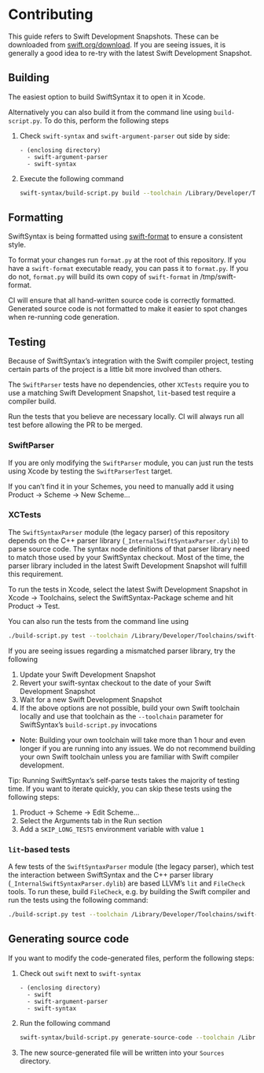 # Contributing

This guide refers to Swift Development Snapshots. These can be downloaded from [swift.org/download](https://swift.org/download/#snapshots). 
If you are seeing issues, it is generally a good idea to re-try with the latest Swift Development Snapshot.

## Building

The easiest option to build SwiftSyntax it to open it in Xcode. 

Alternatively you can also build it from the command line using `build-script.py`. To do this, perform the following steps

1. Check `swift-syntax` and `swift-argument-parser` out side by side:
     ```
     - (enclosing directory)
       - swift-argument-parser
       - swift-syntax
2. Execute the following command
    ```bash
    swift-syntax/build-script.py build --toolchain /Library/Developer/Toolchains/swift-DEVELOPMENT-SNAPSHOT-<recent date>.xctoolchain/usr
    ```

## Formatting

SwiftSyntax is being formatted using [swift-format](http://github.com/apple/swift-format) to ensure a consistent style.

To format your changes run `format.py` at the root of this repository. If you have a `swift-format` executable ready, you can pass it to `format.py`. If you do not, `format.py` will build its own copy of `swift-format` in /tmp/swift-format.

CI will ensure that all hand-written source code is correctly formatted. Generated source code is not formatted to make it easier to spot changes when re-running code generation.

## Testing

Because of SwiftSyntax’s integration with the Swift compiler project, testing certain parts of the project is a little bit more involved than others. 

The `SwiftParser` tests have no dependencies, other `XCTests` require you to use a matching Swift Development Snapshot, `lit`-based test require a compiler build.

Run the tests that you believe are necessary locally. CI will always run all test before allowing the PR to be merged.

### SwiftParser

If you are only modifying the `SwiftParser` module, you can just run the tests using Xcode by testing the `SwiftParserTest` target. 

If you can’t find it in your Schemes, you need to manually add it using Product -> Scheme -> New Scheme…

### XCTests

The `SwiftSyntaxParser` module (the legacy parser) of this repository depends on the C++ parser library (`_InternalSwiftSyntaxParser.dylib`) to parse source code.
The syntax node definitions of that parser library need to match those used by your SwiftSyntax checkout.
Most of the time, the parser library included in the latest Swift Development Snapshot will fulfill this requirement. 

To run the tests in Xcode, select the latest Swift Development Snapshot in Xcode -> Toolchains, select the SwiftSyntax-Package scheme and hit Product -> Test.

You can also run the tests from the command line using
```bash
./build-script.py test --toolchain /Library/Developer/Toolchains/swift-DEVELOPMENT-SNAPSHOT-<recent date>.xctoolchain/usr --skip-lit-tests
```

If you are seeing issues regarding a mismatched parser library, try the following
1. Update your Swift Development Snapshot
2. Revert your swift-syntax checkout to the date of your Swift Development Snapshot
3. Wait for a new Swift Development Snapshot
4. If the above options are not possible, build your own Swift toolchain locally and use that toolchain as the `--toolchain` parameter for SwiftSyntax’s `build-script.py` invocations
  - Note: Building your own toolchain will take more than 1 hour and even longer if you are running into any issues. We do not recommend building your own Swift toolchain unless you are familiar with Swift compiler development.

Tip: Running SwiftSyntax’s self-parse tests takes the majority of testing time. If you want to iterate quickly, you can skip these tests using the following steps:
1. Product -> Scheme -> Edit Scheme…
2. Select the Arguments tab in the Run section
3. Add a `SKIP_LONG_TESTS` environment variable with value `1`

### `lit`-based tests

A few tests of the `SwiftSyntaxParser` module (the legacy parser), which test the interaction between SwiftSyntax and the C++ parser library (`_InternalSwiftSyntaxParser.dylib`) are based LLVM’s `lit` and `FileCheck` tools.
To run these, build `FileCheck`, e.g. by building the Swift compiler and run the tests using the following command:
```bash
./build-script.py test --toolchain /Library/Developer/Toolchains/swift-DEVELOPMENT-SNAPSHOT-<recent date>.xctoolchain/usr --skip-lit-tests --filecheck-exec /path/to/build/Release+Asserts/llvm-macosx-x86_64/bin/FileCheck
```

## Generating source code

If you want to modify the code-generated files, perform the following steps:

1. Check out `swift` next to `swift-syntax`
    ```
    - (enclosing directory)
      - swift
      - swift-argument-parser
      - swift-syntax
    ```
2. Run the following command
    ```bash
    swift-syntax/build-script.py generate-source-code --toolchain /Library/Developer/Toolchains/swift-DEVELOPMENT-SNAPSHOT-<recent date>.xctoolchain/usr
    ```
3. The new source-generated file will be written into your `Sources` directory.
